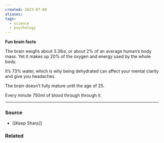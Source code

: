 ```yaml
---
created: 2023-07-08
aliases: 
tags:
  - science
  - psychology
---
```

**Fun brain facts**

The brain weighs about 3.3lbs, or about 2% of an average human’s body mass. Yet it makes up 20% of the oxygen and energy used by the whole body. 

It’s 73% water, which is why being dehydrated can affect your mental clarity and give you headaches. 

The brain doesn’t fully mature until the age of 25. 

Every minute 750ml of blood through through it.

---

### Source
- [[Keep Sharp]]

### Related